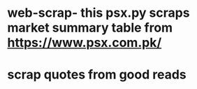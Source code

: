 # web-scrap- this psx.py scraps market summary table from https://www.psx.com.pk/ 
# scrap quotes from good reads
